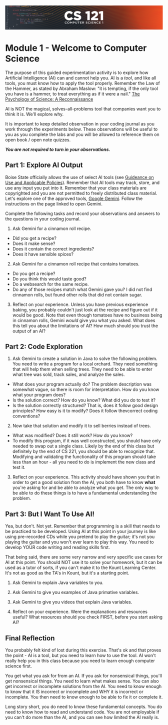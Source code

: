 ![CS121 Banner](images/CS121-BANNER.svg)
# Module 1 - Welcome to Computer Science
The purpose of this guided experimentation activity is to explore how Artificial Intelligence (AI) can and cannot help you.  AI is a *tool*, and like all tools, you must know how to apply the tool properly.  Remember the Law of the Hammer, as stated by Abraham Maslow: "it is tempting, if the only tool you have is a hammer, to treat everything as if it were a nail." [The Psychology of Science: A Reconnaissance](https://en.wikipedia.org/wiki/Law_of_the_instrument#cite_note-maslow66-3)

AI is NOT the magical, solves-all-problems tool that companies want
you to think it is.  We'll explore why.

It is important to keep detailed observation in your coding journal as you work through the experiments below. These observations will be useful to you as you complete the labs and you will be allowed to reference them on open book / open note quizzes.  

***You are not required to turn in your observations.***

## Part 1: Explore AI Output

Boise State officially allows the use of select AI tools (see [Guideance on Use and Applicable Policies](https://www.boisestate.edu/policy/generative-artificial-intelligence-ai-use-and-policies/)). Remember that AI tools may track, store, and use any input you put into it. Remember that your class materials are copyrighted and you are not permitted to freely distributed class material. Let's explore one of the approved tools, [Google Gemini](https://www.boisestate.edu/oit/google-gemini/).  Follow the instructions on the page linked to open Gemini.  

Complete the following tasks and record your observations and answers to the questions in your coding journal.

1. Ask Gemini for a cinnamon roll recipe.
- Did you get a recipe?
- Does it make sense?
- Does it contain the correct ingredients?
- Does it have sensible spices?

2. Ask Gemini for a cinnamon roll recipe that contains tomatoes. 
- Do you get a recipe?
- Do you think this would taste good?
- Do a websearch for the same recipe.
- Do any of those recipes match what Gemini gave you? I did not find cinnamon rolls, but found other rolls that did not contain sugar.
  
3. Reflect on your experience.  Unless you have previous experience baking, you probably couldn't just look at the recipe and figure out if it would be good.  Note that even though tomatoes have no business being in cinnamon rolls, Gemini *would* give you what you asked.  What does this tell you about the limitations of AI? How much should you trust the output of an AI?


## Part 2: Code Exploration

1. Ask Gemini to create a solution in Java to solve the following problem.  You need to write a program for a local orchard.  They need something that will help them when selling trees.  They need to be able to enter what tree was sold, track sales, and analyze the sales.
- What does your program actually do? The problem description was somewhat vague, so there is room for interpretation. How do you know what your program does?
- Is the solution correct? How do you know? What did you do to test it?
- Is the solution correctly structured?  That is, does it follow good design principles? How easy is it to modify? Does it follow thevcorrect coding conventions?

2. Now take that solution and modify it to sell berries instead of trees.
- What was modified? Does it still work? How do you know?
- To modify this program, if it was well constructed, you should have only needed to swap out a single class. Likely by the end of this class but definitely by the end of CS 221, you should be able to recognize that.  Modifying and validating the functionality of this program should take less than an hour - all you need to do is implement the new class and test it.

3. Reflect on your experience. This activity should have shown you that in order to get a good solution from the AI, you both have to know **what** you're asking for and be able to analyze what you get.  The only way to be able to do these things is to have a fundamental understanding the problem. 


## Part 3: But I Want To Use AI!

Yea, but don't. Not yet.  Remember that programming is a skill that needs to be practiced to be developed.  Using AI at this point in your journey is like using pre-recorded CDs while you pretend to play the guitar; it's not you playing the guitar and you won't ever learn to play this way.  You need to develop YOUR code writing and reading skills first.

That being said, there are some very narrow and very specific use cases for AI at this point. You should NOT use it to solve your homework, but it can be used as a tutor of sorts, if you can't make it to the Kount Learning Center.  It's not as good as the TA's in Kount, but it's a starting point.

1. Ask Gemini to explain Java variables to you.

2. Ask Gemini to give you examples of Java primative variables.

3. Ask Gemini to give you videos that explain Java variables.

4. Reflect on your experience. Were the explanations and resources useful? What resources should you check FIRST, before you start asking AI?


## Final Reflection

You probably felt kind of lost during this exercise.  That's ok and that proves the point - AI is a tool, but you need to learn how to use
the tool.  AI won't really help you in this class because you need to learn enough computer science first.

You get what you ask for from an AI.  If you ask for nonsensical things, you'll get nonsensical things.  You need to learn what makes sense.  You can also get incorrect or incomplete solutions from the AI.  You need to know enough to know that it IS incorrect or incomplete and WHY it is incorrect or incomplete.  You then need to know enough to be able to fix it or complete it.

Long story short, you do need to know these fundamental concepts.  You do need to know how to read and understand code.  You are not employable if you can't do more than the AI, and you can see how limited the AI really is.

